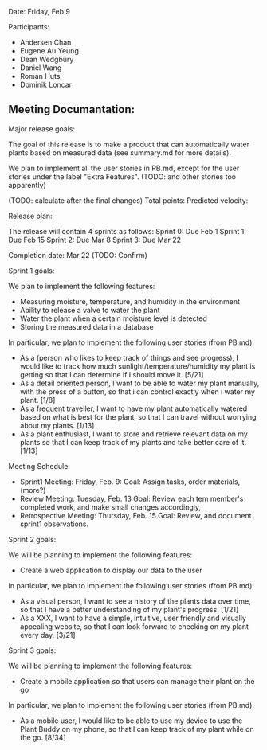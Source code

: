 
Date: Friday, Feb 9

Participants:
  - Andersen Chan
  - Eugene Au Yeung
  - Dean Wedgbury
  - Daniel Wang
  - Roman Huts
  - Dominik Loncar
  
## Meeting Documantation: 
 
Major release goals:

  The goal of this release is to make a product that can automatically water plants based on 
  measured data (see summary.md for more details).
  
  We plan to implement all the user stories in PB.md, except for the user stories under the label "Extra Features". 
    (TODO: and other stories too apparently)
  
  (TODO: calculate after the final changes)
  Total points: 
  Predicted velocity:
  
Release plan:

  The release will contain 4 sprints as follows: 
  Sprint 0: Due Feb 1
  Sprint 1: Due Feb 15
  Sprint 2: Due Mar 8
  Sprint 3: Due Mar 22
  
  Completion date: Mar 22 (TODO: Confirm)
  
  
Sprint 1 goals:

  We plan to implement the following features:
  - Measuring moisture, temperature, and humidity in the environment
  - Ability to release a valve to water the plant
  - Water the plant when a certain moisture level is detected
  - Storing the measured data in a database
  
  In particular, we plan to implement the following user stories (from PB.md):
  - As a (person who likes to keep track of things and see progress), I would like to track how much 
    sunlight/temperature/humidity my plant is getting so that I can determine if I should move it. [5/21]
  - As a detail oriented person, I want to be able to water my plant manually, with the press of a button,
    so that i can control exactly when i water my plant. [1/8]
  - As a frequent traveller, I want to have my plant automatically watered based on what is best for the plant, 
    so that I can travel without worrying about my plants. [1/13]
  - As a plant enthusiast, I want to store and retrieve relevant data on my plants so that I can keep track
    of my plants and take better care of it. [1/13]
    
  Meeting Schedule:
  - Sprint1 Meeting: Friday, Feb. 9:
    Goal: Assign tasks, order materials, (more?)
  - Review Meeting: Tuesday, Feb. 13
    Goal: Review each tem member's completed work, and make small changes accordingly,  
  - Retrospective Meeting: Thursday, Feb. 15
    Goal: Review, and document sprint1 observations.
    
Sprint 2 goals:
  
  We will be planning to implement the following features:
  - Create a web application to display our data to the user

  In particular, we plan to implement the following user stories (from PB.md):
  - As a visual person, I want to see a history of the plants data over time, 
    so that I have a better understanding of my plant's progress. [1/21]
  - As a XXX, I want to have a simple, intuitive, user friendly and visually appealing website,
    so that I can look forward to checking on my plant every day. [3/21]
    
 Sprint 3 goals:
 
  We will be planning to implement the following features:
  - Create a mobile application so that users can manage their plant on the go
 
  In particular, we plan to implement the following user stories (from PB.md):
  - As a mobile user, I would like to be able to use my device to use the Plant Buddy on my phone,
    so that I can keep track of my plant while on the go. [8/34]
 





